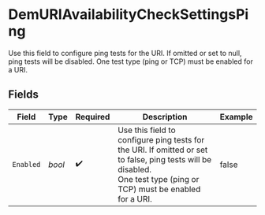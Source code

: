 # DemURIAvailabilityCheckSettingsPing

  Use this field to configure ping tests for the URI. If omitted or set to null, ping tests will be disabled.
  One test type (ping or TCP) must be enabled for a URI.


## Fields

| Field                                                                                                                                                               | Type                                                                                                                                                                | Required                                                                                                                                                            | Description                                                                                                                                                         | Example                                                                                                                                                             |
| ------------------------------------------------------------------------------------------------------------------------------------------------------------------- | ------------------------------------------------------------------------------------------------------------------------------------------------------------------- | ------------------------------------------------------------------------------------------------------------------------------------------------------------------- | ------------------------------------------------------------------------------------------------------------------------------------------------------------------- | ------------------------------------------------------------------------------------------------------------------------------------------------------------------- |
| `Enabled`                                                                                                                                                           | *bool*                                                                                                                                                              | :heavy_check_mark:                                                                                                                                                  | Use this field to configure ping tests for the URI. If omitted or set to false, ping tests will be disabled.<br/>One test type (ping or TCP) must be enabled for a URI. | false                                                                                                                                                               |